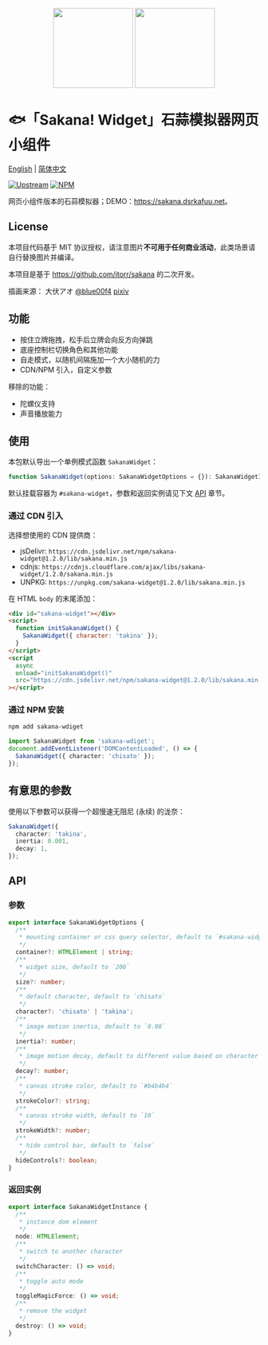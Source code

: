 <p align="center">
<img src="https://raw.githubusercontent.com/dsrkafuu/sakana-widget/main/html/chisato.png" height="160px">
<img src="https://raw.githubusercontent.com/dsrkafuu/sakana-widget/main/html/sakana.png" height="160px">
</p>

# 🐟「Sakana! Widget」石蒜模拟器网页小组件

[English](https://github.com/dsrkafuu/sakana-widget/blob/main/README.md) | [简体中文](https://github.com/dsrkafuu/sakana-widget/blob/main/README.zh.md)

[![Upstream](https://img.shields.io/badge/upstream-dbf7c6d-orange)](https://github.com/itorr/sakana)
[![NPM](https://img.shields.io/npm/v/sakana-widget)](https://www.npmjs.com/package/sakana-widget)

网页小组件版本的石蒜模拟器；DEMO：<https://sakana.dsrkafuu.net>。

## License

本项目代码基于 MIT 协议授权，请注意图片**不可用于任何商业活动**，此类场景请自行替换图片并编译。

本项目是基于 https://github.com/itorr/sakana 的二次开发。

插画来源： 大伏アオ [@blue00f4](https://twitter.com/blue00f4) [pixiv](https://pixiv.me/aoiroblue1340)

## 功能

- 按住立牌拖拽，松手后立牌会向反方向弹跳
- 底座控制栏切换角色和其他功能
- 自走模式，以随机间隔施加一个大小随机的力
- CDN/NPM 引入，自定义参数

移除的功能：

- 陀螺仪支持
- 声音播放能力

## 使用

本包默认导出一个单例模式函数 `SakanaWidget`：

```ts
function SakanaWidget(options: SakanaWidgetOptions = {}): SakanaWidgetInstance;
```

默认挂载容器为 `#sakana-widget`，参数和返回实例请见下文 [API](#api) 章节。

### 通过 CDN 引入

选择想使用的 CDN 提供商：

- jsDelivr: `https://cdn.jsdelivr.net/npm/sakana-widget@1.2.0/lib/sakana.min.js`
- cdnjs: `https://cdnjs.cloudflare.com/ajax/libs/sakana-widget/1.2.0/sakana.min.js`
- UNPKG: `https://unpkg.com/sakana-widget@1.2.0/lib/sakana.min.js`

在 HTML `body` 的末尾添加：

```html
<div id="sakana-widget"></div>
<script>
  function initSakanaWidget() {
    SakanaWidget({ character: 'takina' });
  }
</script>
<script
  async
  onload="initSakanaWidget()"
  src="https://cdn.jsdelivr.net/npm/sakana-widget@1.2.0/lib/sakana.min.js"
></script>
```

### 通过 NPM 安装

```bash
npm add sakana-wdiget
```

```ts
import SakanaWidget from 'sakana-wdiget';
document.addEventListener('DOMContentLoaded', () => {
  SakanaWidget({ character: 'chisato' });
});
```

## 有意思的参数

使用以下参数可以获得一个超慢速无阻尼 (永续) 的泷奈：

```ts
SakanaWidget({
  character: 'takina',
  inertia: 0.001,
  decay: 1,
});
```

## API

### 参数

```ts
export interface SakanaWidgetOptions {
  /**
   * mounting container or css query selector, default to `#sakana-widget`
   */
  container?: HTMLElement | string;
  /**
   * widget size, default to `200`
   */
  size?: number;
  /**
   * default character, default to `chisato`
   */
  character?: 'chisato' | 'takina';
  /**
   * image motion inertia, default to `0.08`
   */
  inertia?: number;
  /**
   * image motion decay, default to different value based on character
   */
  decay?: number;
  /**
   * canvas stroke color, default to `#b4b4b4`
   */
  strokeColor?: string;
  /**
   * canvas stroke width, default to `10`
   */
  strokeWidth?: number;
  /**
   * hide control bar, default to `false`
   */
  hideControls?: boolean;
}
```

### 返回实例

```ts
export interface SakanaWidgetInstance {
  /**
   * instance dom element
   */
  node: HTMLElement;
  /**
   * switch to another character
   */
  switchCharacter: () => void;
  /**
   * toggle auto mode
   */
  toggleMagicForce: () => void;
  /**
   * remove the widget
   */
  destroy: () => void;
}
```
